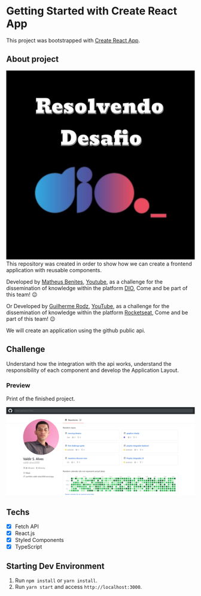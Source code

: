 # Getting Started with Create React App

This project was bootstrapped with [Create React App](https://github.com/facebook/create-react-app).

## About project

![plot](./image/desafio-dio.png)
This repository was created in order to show how we can create a frontend application with reusable components.

Developed by [Matheus Benites](https://github.com/benits/github-api-interface), [Youtube](https://www.youtube.com/playlist?list=PLTv2Rbwcr_Cru7KIHcffE1Shg9X9Eix7a), as a challenge for the dissemination of knowledge within the platform [DIO](https://dio.me/sign-up?ref=WXSFIF1TPZ), Come and be part of this team! :wink:

Or Developed by [Guilherme Rodz](https://github.com/rocketseat-content/youtube-clone-github), [YouTube](https://www.youtube.com/watch?v=iLEbGQXsg3k), as a challenge for the dissemination of knowledge within the platform [Rocketseat](https://app.rocketseat.com.br/), Come and be part of this team! :wink:

We will create an application using the github public api.

## Challenge

Understand how the integration with the api works, understand the responsibility of each component and develop the Application Layout.

### Preview

Print of the finished project.

![plot](./image/snapshot.png)

## Techs

- [x] Fetch API
- [x] React.js
- [x] Styled Components
- [x] TypeScript

## Starting Dev Environment

1. Run `npm install` or `yarn install`.<br />
2. Run `yarn start` and access `http://localhost:3000`.<br />
